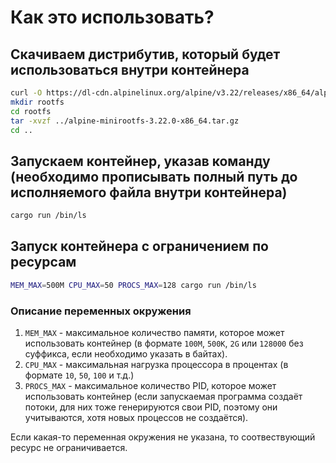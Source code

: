 # Как это использовать?

## Скачиваем дистрибутив, который будет использоваться внутри контейнера

```sh
curl -O https://dl-cdn.alpinelinux.org/alpine/v3.22/releases/x86_64/alpine-minirootfs-3.22.1-x86_64.tar.gz
mkdir rootfs
cd rootfs
tar -xvzf ../alpine-minirootfs-3.22.0-x86_64.tar.gz
cd ..
```

## Запускаем контейнер, указав команду (необходимо прописывать полный путь до исполняемого файла внутри контейнера)

```sh
cargo run /bin/ls
```

## Запуск контейнера с ограничением по ресурсам

```sh
MEM_MAX=500M CPU_MAX=50 PROCS_MAX=128 cargo run /bin/ls
```

### Описание переменных окружения

1. `MEM_MAX` - максимальное количество памяти, которое может использовать контейнер (в формате `100M`, `500K`, `2G` или `128000` без суффикса, если необходимо указать в байтах).
2. `CPU_MAX` - максимальная нагрузка процессора в процентах (в формате `10`, `50`, `100` и т.д.)
3. `PROCS_MAX` - максимальное количество PID, которое может использовать контейнер (если запускаемая программа создаёт потоки, для них тоже генерируются свои PID, поэтому они учитываются, хотя новых процессов не создаётся).

Если какая-то переменная окружения не указана, то соотвествующий ресурс не ограничивается.
